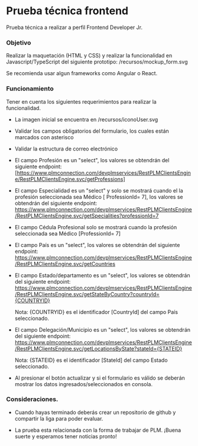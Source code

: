 # Prueba técnica frontend
Prueba técnica a realizar a perfil Frontend Developer Jr.

### Objetivo
Realizar la maquetación (HTML y CSS) y realizar la funcionalidad en Javascript/TypeScript del siguiente prototipo: /recursos/mockup_form.svg

Se recomienda usar algun frameworks como Angular o React.

### Funcionamiento
Tener en cuenta los siguientes requerimientos para realizar la funcionalidad.

* La imagen inicial se encuentra en /recursos/iconoUser.svg
* Validar los campos obligatorios del formulario, los cuales están marcados con asterisco
* Validar la estructura de correo electrónico
* El campo Profesión es un "select", los valores se obtendrán del siguiente endpoint: [https://www.plmconnection.com/devplmservices/RestPLMClientsEngine/RestPLMClientsEngine.svc/getProfessions]
  
* El campo Especialidad es un "select" y solo se mostrará cuando el la profesión seleccionada sea Médico [ ProfessionId= 7], los valores se obtendrán del siguiente endpoint:
	https://www.plmconnection.com/devplmservices/RestPLMClientsEngine/RestPLMClientsEngine.svc/getSpecialities?professionId=7

* El campo Cédula Profesional solo se mostrará cuando la profesión seleccionada sea Médico [ProfessionId= 7]

* El campo País es un "select", los valores se obtendrán del siguiente endpoint:
	https://www.plmconnection.com/devplmservices/RestPLMClientsEngine/RestPLMClientsEngine.svc/getCountries

* El campo Estado/departamento es un "select", los valores se obtendrán del siguiente endpoint:
	https://www.plmconnection.com/devplmservices/RestPLMClientsEngine/RestPLMClientsEngine.svc/getStateByCountry?countryId={COUNTRYID}

	Nota: {COUNTRYID} es el identificador [CountryId] del campo País seleccionado. 

* El campo Delegación/Municipio es un "select", los valores se obtendrán del siguiente endpoint:
	https://www.plmconnection.com/devplmservices/RestPLMClientsEngine/RestPLMClientsEngine.svc/getLocationsByState?stateId={STATEID} 

	Nota: {STATEID} es el identificador [StateId] del campo Estado seleccionado. 

* Al presionar el botón actualizar y si el formulario es válido se deberán mostrar los datos ingresados/seleccionados en consola. 

### Consideraciones. 

* Cuando hayas terminado deberás crear un repositorio de github y compartir la liga para poder evaluar. 

* La prueba esta relacionada con la forma de trabajar de PLM. ¡Buena suerte y esperamos tener noticias pronto!



